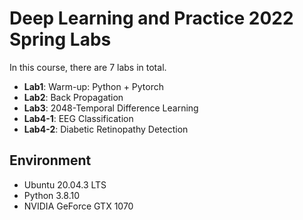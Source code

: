 # Deep Learning and Practice 2022 Spring Labs
In this course, there are 7 labs in total.
- **Lab1**: Warm-up: Python + Pytorch
- **Lab2**: Back Propagation
- **Lab3**: 2048-Temporal Difference Learning
- **Lab4-1**: EEG Classification
- **Lab4-2**: Diabetic Retinopathy Detection

## Environment
- Ubuntu 20.04.3 LTS
- Python 3.8.10
- NVIDIA GeForce GTX 1070
